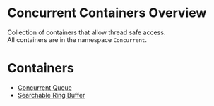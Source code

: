 # Concurrent Containers Overview

Collection of containers that allow thread safe access.  
All containers are in the namespace `Concurrent`.

# Containers

- [Concurrent Queue](Queue/README.md)
- [Searchable Ring Buffer](SearchRingBuffer/README.md)
